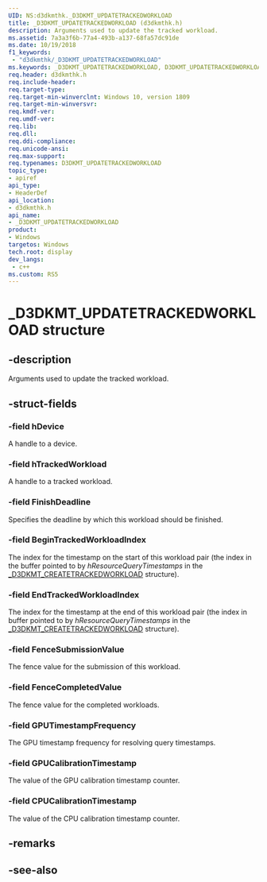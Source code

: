 ```yaml
---
UID: NS:d3dkmthk._D3DKMT_UPDATETRACKEDWORKLOAD
title: _D3DKMT_UPDATETRACKEDWORKLOAD (d3dkmthk.h)
description: Arguments used to update the tracked workload.
ms.assetid: 7a3a3f6b-77a4-493b-a137-68fa57dc91de
ms.date: 10/19/2018
f1_keywords:
 - "d3dkmthk/_D3DKMT_UPDATETRACKEDWORKLOAD"
ms.keywords: _D3DKMT_UPDATETRACKEDWORKLOAD, D3DKMT_UPDATETRACKEDWORKLOAD, 
req.header: d3dkmthk.h
req.include-header:
req.target-type:
req.target-min-winverclnt: Windows 10, version 1809
req.target-min-winversvr:
req.kmdf-ver:
req.umdf-ver:
req.lib:
req.dll:
req.ddi-compliance:
req.unicode-ansi:
req.max-support:
req.typenames: D3DKMT_UPDATETRACKEDWORKLOAD
topic_type: 
- apiref
api_type: 
- HeaderDef
api_location: 
- d3dkmthk.h
api_name: 
- _D3DKMT_UPDATETRACKEDWORKLOAD
product:
- Windows
targetos: Windows
tech.root: display
dev_langs:
 - c++
ms.custom: RS5
---
```


# _D3DKMT_UPDATETRACKEDWORKLOAD structure

## -description

Arguments used to update the tracked workload.

## -struct-fields

### -field hDevice

A handle to a device.

### -field hTrackedWorkload

A handle to a tracked workload.

### -field FinishDeadline

Specifies the deadline by which this workload should be finished.

### -field BeginTrackedWorkloadIndex

The index for the timestamp on the start of this workload pair (the index in the buffer pointed to by *hResourceQueryTimestamps* in the [_D3DKMT_CREATETRACKEDWORKLOAD](ns-d3dkmthk-_d3dkmt_createtrackedworkload.md) structure).

### -field EndTrackedWorkloadIndex

The index for the timestamp at the end of this workload pair (the index in buffer pointed to by *hResourceQueryTimestamps* in the [_D3DKMT_CREATETRACKEDWORKLOAD](ns-d3dkmthk-_d3dkmt_createtrackedworkload.md) structure).

### -field FenceSubmissionValue

The fence value for the submission of this workload.

### -field FenceCompletedValue

The fence value for the completed workloads.

### -field GPUTimestampFrequency

The GPU timestamp frequency for resolving query timestamps.

### -field GPUCalibrationTimestamp

The value of the GPU calibration timestamp counter.

### -field CPUCalibrationTimestamp
 
The value of the CPU calibration timestamp counter.

## -remarks

## -see-also
